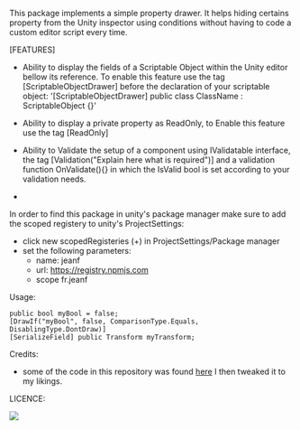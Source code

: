 This package implements a simple property drawer. It helps hiding certains property from the Unity inspector using conditions without having to code a custom editor script every time.


[FEATURES]
- Ability to display the fields of a Scriptable Object within the Unity editor bellow its reference. To enable this feature use the tag [ScriptableObjectDrawer]
 before the declaration of your scriptable object:
'[ScriptableObjectDrawer] public class ClassName : ScriptableObject {}'
- Ability to display a private property as ReadOnly, to Enable this feature use the tag [ReadOnly]
- Ability to Validate the setup of a component using IValidatable interface, the tag [Validation("Explain here what is required")] and a validation function OnValidate(){} in which the IsValid bool is set according to your validation needs.
    

- 


In order to find this package in unity's package manager make sure to add the scoped registery to unity's ProjectSettings:
- click new scopedRegisteries (+) in ProjectSettings/Package manager
- set the following parameters:
	- name: jeanf
	- url: https://registry.npmjs.com
	- scope fr.jeanf

Usage:

```
public bool myBool = false;
[DrawIf("myBool", false, ComparisonType.Equals, DisablingType.DontDraw)]
[SerializeField] public Transform myTransform; 
```


Credits:
- some of the code in this repository was found <a href="https://forum.unity.com/threads/draw-a-field-only-if-a-condition-is-met.448855/">here</a> I then tweaked it to my likings.

LICENCE:

<img src="https://licensebuttons.net/l/by-nc-sa/3.0/88x31.png"></img>
